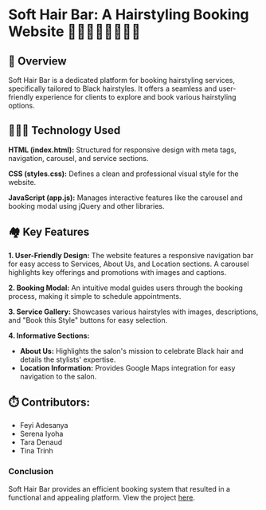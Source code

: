 # Soft Hair Bar: A Hairstyling Booking Website 🦸🏻‍♀️👜🦖🐦‍🔥🍱

## 🎾 Overview
Soft Hair Bar is a dedicated platform for booking hairstyling services, specifically tailored to Black hairstyles. It offers a seamless and user-friendly experience for clients to explore and book various hairstyling options.

## 🏄🏻‍♀️ Technology Used

**HTML (index.html):**
Structured for responsive design with meta tags, navigation, carousel, and service sections.

**CSS (styles.css):**
Defines a clean and professional visual style for the website.

**JavaScript (app.js):**
Manages interactive features like the carousel and booking modal using jQuery and other libraries.

## 🏘️ Key Features

**1. User-Friendly Design:**
The website features a responsive navigation bar for easy access to Services, About Us, and Location sections. A carousel highlights key offerings and promotions with images and captions.

**2. Booking Modal:**
An intuitive modal guides users through the booking process, making it simple to schedule appointments.

**3. Service Gallery:**
Showcases various hairstyles with images, descriptions, and "Book this Style" buttons for easy selection.

**4. Informative Sections:**
- **About Us:** Highlights the salon's mission to celebrate Black hair and details the stylists' expertise.
- **Location Information:** Provides Google Maps integration for easy navigation to the salon.

## ⏱️ Contributors:
- Feyi Adesanya
- Serena Iyoha
- Tara Denaud
- Tina Trinh

### Conclusion

Soft Hair Bar provides an efficient booking system that resulted in a functional and appealing platform. View the project [here](https://tinatrinh8.github.io/Soft-Hair-Bar.github.io//Hairstyling-Website/).
